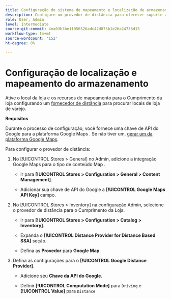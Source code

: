 ```yaml
---
title: Configuração do sistema de mapeamento e localização de armazenamento
description: Configure um provedor de distância para oferecer suporte ao mapeamento de localização da loja na interface do usuário da loja.
role: User, Admin
level: Intermediate
source-git-commit: 4ea03b3be11056526adc42d875b1e26a24736d15
workflow-type: tm+mt
source-wordcount: '152'
ht-degree: 0%

---
```



# Configuração de localização e mapeamento do armazenamento

Ative o local da loja e os recursos de mapeamento para o Cumprimento da loja configurando um [fornecedor de distância](https://docs.magento.com/user-guide/catalog/inventory-configure-distance-priority.html) para procurar locais de loja de varejo.

**Requisitos**

Durante o processo de configuração, você fornece uma chave de API do Google para a plataforma Google Maps . Se não tiver um, [gerar um da plataforma Google Maps](https://docs.magento.com/user-guide/catalog/inventory-configure-distance-priority.html#configure-google-maps).

Para configurar o provedor de distância:

1. No [!UICONTROL Stores > General] no Admin, adicione a integração Google Maps para o tipo de conteúdo Map .

   - Ir para **[!UICONTROL Stores > Configuration  > General > Content Management]**.

   - Adicionar sua chave de API do Google a **[!UICONTROL Google Maps API Key]** campo.

1. No [!UICONTROL Stores > Inventory] na configuração Admin, selecione o provedor de distância para o Cumprimento da Loja.

   - Ir para **[!UICONTROL Stores > Configuration > Catalog > Inventory]**.

   - Expanda o **[!UICONTROL Distance Provider for Distance Based SSA]** seção.

   - Defina as **Provedor** para **Google Map**.

1. Defina as configurações para o **[!UICONTROL Google Distance Provider]**.

   - Adicione seu **Chave da API do Google**.

   - Definir **[!UICONTROL Computation Mode]** para `Driving` e **[!UICONTROL Value]** para `Distance`

